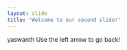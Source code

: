 ```yaml
---
layout: slide
title: "Welcome to our second slide!"
---
```

yaswanth
Use the left arrow to go back!
